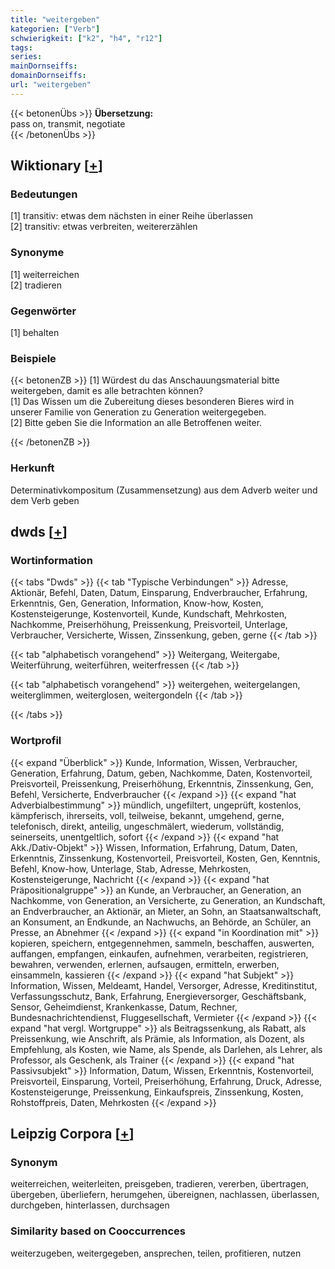 ```yaml
---
title: "weitergeben"
kategorien: ["Verb"]
schwierigkeit: ["k2", "h4", "r12"]
tags:
series:
mainDornseiffs:
domainDornseiffs:
url: "weitergeben"
---
```


{{< betonenÜbs >}}
**Übersetzung:**  
pass on, transmit, negotiate  
{{< /betonenÜbs >}}

## Wiktionary [[+](https://de.wiktionary.org/wiki/weitergeben)]

### Bedeutungen
[1] transitiv: etwas dem nächsten in einer Reihe überlassen  
[2] transitiv: etwas verbreiten, weitererzählen  

### Synonyme
[1] weiterreichen  
[2] tradieren  

### Gegenwörter
[1] behalten  

### Beispiele
{{< betonenZB >}}
[1] Würdest du das Anschauungsmaterial bitte weitergeben, damit es alle betrachten können?  
[1] Das Wissen um die Zubereitung dieses besonderen Bieres wird in unserer Familie von Generation zu Generation weitergegeben.  
[2] Bitte geben Sie die Information an alle Betroffenen weiter.  

{{< /betonenZB >}}
### Herkunft
Determinativkompositum (Zusammensetzung) aus dem Adverb weiter und dem Verb geben  



## dwds [[+](https://www.dwds.de/wb/weitergeben)]

### Wortinformation
{{< tabs "Dwds" >}}
{{< tab "Typische Verbindungen" >}}
Adresse, Aktionär, Befehl, Daten, Datum, Einsparung, Endverbraucher, Erfahrung, Erkenntnis, Gen, Generation, Information, Know-how, Kosten, Kostensteigerunge, Kostenvorteil, Kunde, Kundschaft, Mehrkosten, Nachkomme, Preiserhöhung, Preissenkung, Preisvorteil, Unterlage, Verbraucher, Versicherte, Wissen, Zinssenkung, geben, gerne
{{< /tab >}}

{{< tab "alphabetisch vorangehend" >}}
Weitergang, Weitergabe, Weiterführung, weiterführen, weiterfressen
{{< /tab >}}

{{< tab "alphabetisch vorangehend" >}}
weitergehen, weitergelangen, weiterglimmen, weiterglosen, weitergondeln
{{< /tab >}}

{{< /tabs >}}

### Wortprofil
{{< expand "Überblick" >}} Kunde, Information, Wissen, Verbraucher, Generation, Erfahrung, Datum, geben, Nachkomme, Daten, Kostenvorteil, Preisvorteil, Preissenkung, Preiserhöhung, Erkenntnis, Zinssenkung, Gen, Befehl, Versicherte, Endverbraucher {{< /expand >}}
{{< expand "hat Adverbialbestimmung" >}} mündlich, ungefiltert, ungeprüft, kostenlos, kämpferisch, ihrerseits, voll, teilweise, bekannt, umgehend, gerne, telefonisch, direkt, anteilig, ungeschmälert, wiederum, vollständig, seinerseits, unentgeltlich, sofort {{< /expand >}}
{{< expand "hat Akk./Dativ-Objekt" >}} Wissen, Information, Erfahrung, Datum, Daten, Erkenntnis, Zinssenkung, Kostenvorteil, Preisvorteil, Kosten, Gen, Kenntnis, Befehl, Know-how, Unterlage, Stab, Adresse, Mehrkosten, Kostensteigerunge, Nachricht {{< /expand >}}
{{< expand "hat Präpositionalgruppe" >}} an Kunde, an Verbraucher, an Generation, an Nachkomme, von Generation, an Versicherte, zu Generation, an Kundschaft, an Endverbraucher, an Aktionär, an Mieter, an Sohn, an Staatsanwaltschaft, an Konsument, an Endkunde, an Nachwuchs, an Behörde, an Schüler, an Presse, an Abnehmer {{< /expand >}}
{{< expand "in Koordination mit" >}} kopieren, speichern, entgegennehmen, sammeln, beschaffen, auswerten, auffangen, empfangen, einkaufen, aufnehmen, verarbeiten, registrieren, bewahren, verwenden, erlernen, aufsaugen, ermitteln, erwerben, einsammeln, kassieren {{< /expand >}}
{{< expand "hat Subjekt" >}} Information, Wissen, Meldeamt, Handel, Versorger, Adresse, Kreditinstitut, Verfassungsschutz, Bank, Erfahrung, Energieversorger, Geschäftsbank, Sensor, Geheimdienst, Krankenkasse, Datum, Rechner, Bundesnachrichtendienst, Fluggesellschaft, Vermieter {{< /expand >}}
{{< expand "hat vergl. Wortgruppe" >}} als Beitragssenkung, als Rabatt, als Preissenkung, wie Anschrift, als Prämie, als Information, als Dozent, als Empfehlung, als Kosten, wie Name, als Spende, als Darlehen, als Lehrer, als Professor, als Geschenk, als Trainer {{< /expand >}}
{{< expand "hat Passivsubjekt" >}} Information, Datum, Wissen, Erkenntnis, Kostenvorteil, Preisvorteil, Einsparung, Vorteil, Preiserhöhung, Erfahrung, Druck, Adresse, Kostensteigerunge, Preissenkung, Einkaufspreis, Zinssenkung, Kosten, Rohstoffpreis, Daten, Mehrkosten {{< /expand >}}

## Leipzig Corpora [[+](https://corpora.uni-leipzig.de/en/res?word=weitergeben&corpusId=deu_newscrawl-public_2018)]


### Synonym
weiterreichen, weiterleiten, preisgeben, tradieren, vererben, übertragen, übergeben, überliefern, herumgehen, übereignen, nachlassen, überlassen, durchgeben, hinterlassen, durchsagen


### Similarity based on Cooccurrences
weiterzugeben, weitergegeben, ansprechen, teilen, profitieren, nutzen

